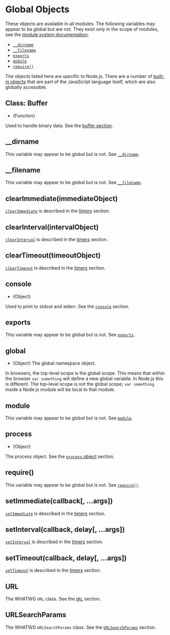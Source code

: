# Global Objects

<!--introduced_in=v0.10.0-->
<!-- type=misc -->

These objects are available in all modules. The following variables may appear
to be global but are not. They exist only in the scope of modules, see the
[module system documentation][]:

- [`__dirname`][]
- [`__filename`][]
- [`exports`][]
- [`module`][]
- [`require()`][]

The objects listed here are specific to Node.js. There are a number of
[built-in objects][] that are part of the JavaScript language itself, which are
also globally accessible.

## Class: Buffer
<!-- YAML
added: v0.1.103
-->

<!-- type=global -->

* {Function}

Used to handle binary data. See the [buffer section][].

## \_\_dirname

This variable may appear to be global but is not. See [`__dirname`].

## \_\_filename

This variable may appear to be global but is not. See [`__filename`].

## clearImmediate(immediateObject)
<!-- YAML
added: v0.9.1
-->

<!--type=global-->

[`clearImmediate`] is described in the [timers][] section.

## clearInterval(intervalObject)
<!-- YAML
added: v0.0.1
-->

<!--type=global-->

[`clearInterval`] is described in the [timers][] section.

## clearTimeout(timeoutObject)
<!-- YAML
added: v0.0.1
-->

<!--type=global-->

[`clearTimeout`] is described in the [timers][] section.

## console
<!-- YAML
added: v0.1.100
-->

<!-- type=global -->

* {Object}

Used to print to stdout and stderr. See the [`console`][] section.

## exports

This variable may appear to be global but is not. See [`exports`].

## global
<!-- YAML
added: v0.1.27
-->

<!-- type=global -->

* {Object} The global namespace object.

In browsers, the top-level scope is the global scope. This means that
within the browser `var something` will define a new global variable. In
Node.js this is different. The top-level scope is not the global scope;
`var something` inside a Node.js module will be local to that module.

## module

This variable may appear to be global but is not. See [`module`].

## process
<!-- YAML
added: v0.1.7
-->

<!-- type=global -->

* {Object}

The process object. See the [`process` object][] section.

## require()

This variable may appear to be global but is not. See [`require()`].

## setImmediate(callback[, ...args])
<!-- YAML
added: v0.9.1
-->

<!-- type=global -->

[`setImmediate`] is described in the [timers][] section.

## setInterval(callback, delay[, ...args])
<!-- YAML
added: v0.0.1
-->

<!-- type=global -->

[`setInterval`] is described in the [timers][] section.

## setTimeout(callback, delay[, ...args])
<!-- YAML
added: v0.0.1
-->

<!-- type=global -->

[`setTimeout`] is described in the [timers][] section.

## URL
<!-- YAML
added: v10.0.0
-->

<!-- type=global -->

The WHATWG `URL` class. See the [`URL`][] section.

## URLSearchParams
<!-- YAML
added: v10.0.0
-->

<!-- type=global -->

The WHATWG `URLSearchParams` class. See the [`URLSearchParams`][] section.

[`__dirname`]: modules.html#modules_dirname
[`__filename`]: modules.html#modules_filename
[`clearImmediate`]: timers.html#timers_clearimmediate_immediate
[`clearInterval`]: timers.html#timers_clearinterval_timeout
[`clearTimeout`]: timers.html#timers_cleartimeout_timeout
[`console`]: console.html
[`exports`]: modules.html#modules_exports
[`module`]: modules.html#modules_module
[`process` object]: process.html#process_process
[`require()`]: modules.html#modules_require
[`setImmediate`]: timers.html#timers_setimmediate_callback_args
[`setInterval`]: timers.html#timers_setinterval_callback_delay_args
[`setTimeout`]: timers.html#timers_settimeout_callback_delay_args
[`URL`]: url.html#url_class_url
[`URLSearchParams`]: url.html#url_class_urlsearchparams
[buffer section]: buffer.html
[built-in objects]: https://developer.mozilla.org/en-US/docs/Web/JavaScript/Reference/Global_Objects
[module system documentation]: modules.html
[timers]: timers.html
